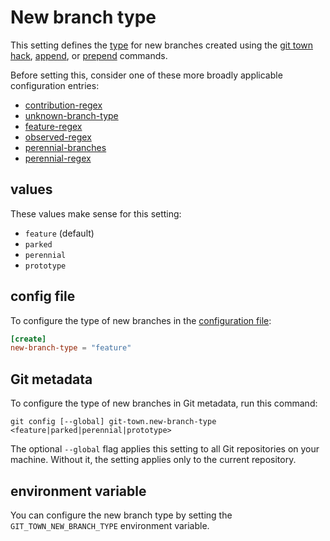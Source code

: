 # New branch type

This setting defines the [type](../branch-types.md) for new branches created
using the [git town hack](../commands/hack.md), [append](../commands/append.md),
or [prepend](../commands/prepend.md) commands.

Before setting this, consider one of these more broadly applicable configuration
entries:

- [contribution-regex](contribution-regex.md)
- [unknown-branch-type](unknown-branch-type.md)
- [feature-regex](feature-regex.md)
- [observed-regex](observed-regex.md)
- [perennial-branches](perennial-branches.md)
- [perennial-regex](perennial-regex.md)

## values

These values make sense for this setting:

- `feature` (default)
- `parked`
- `perennial`
- `prototype`

## config file

To configure the type of new branches in the
[configuration file](../configuration-file.md):

```toml
[create]
new-branch-type = "feature"
```

## Git metadata

To configure the type of new branches in Git metadata, run this command:

```wrap
git config [--global] git-town.new-branch-type <feature|parked|perennial|prototype>
```

The optional `--global` flag applies this setting to all Git repositories on
your machine. Without it, the setting applies only to the current repository.

## environment variable

You can configure the new branch type by setting the `GIT_TOWN_NEW_BRANCH_TYPE`
environment variable.
